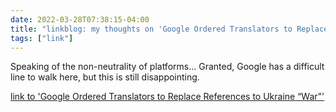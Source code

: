 ```yaml
---
date: 2022-03-28T07:38:15-04:00
title: "linkblog: my thoughts on 'Google Ordered Translators to Replace References to Ukraine “War”'"
tags: ["link"]
---
```

Speaking of the non-neutrality of platforms... Granted, Google has a difficult line to walk here, but this is still disappointing.
 
[link to 'Google Ordered Translators to Replace References to Ukraine “War”'](https://theintercept.com/2022/03/28/google-russia-ukraine-war-censorship/)
